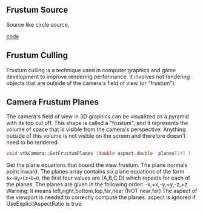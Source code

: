 ## Frustum Source
Source like circle source, 

[code](../src/CameraActor.cxx)

## Frustum Culling
Frustum culling is a technique used in computer graphics and game development to improve rendering performance. It involves not rendering objects that are outside of the camera's field of view (or "frustum").



## Camera Frustum Planes
The camera's field of view in 3D graphics can be visualized as a pyramid with its top cut off. This shape is called a "frustum", and it represents the volume of space that is visible from the camera's perspective. Anything outside of this volume is not visible on the screen and therefore doesn't need to be rendered.
```cpp
void vtkCamera::GetFrustumPlanes (double aspect,double 	planes[24] )
```

Get the plane equations that bound the view frustum. The plane normals point inward. The planes array contains six plane equations of the form `Ax+By+Cz+D=0`, the first four values are (A,B,C,D) which repeats for each of the planes. The planes are given in the following order: -x,+x,-y,+y,-z,+z. Warning: it means left,right,bottom,top,far,near (NOT near,far) The aspect of the viewport is needed to correctly compute the planes. aspect is ignored if UseExplicitAspectRatio is true.


